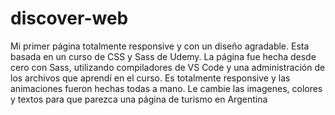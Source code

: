 # discover-web
Mi primer página totalmente responsive y con un diseño agradable. Esta basada en un curso de CSS y Sass de Udemy.
La página fue hecha desde cero con Sass, utilizando compiladores de VS Code y una administración de los archivos que aprendí en el curso. 
Es totalmente responsive y las animaciones fueron hechas todas a mano. Le cambie las imagenes, colores y textos para que parezca una página de turismo en Argentina

